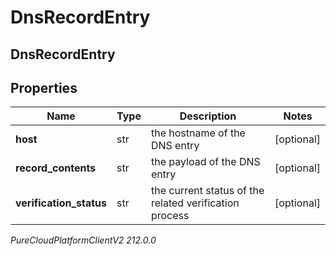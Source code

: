# DnsRecordEntry

## DnsRecordEntry

## Properties

|Name | Type | Description | Notes|
|------------ | ------------- | ------------- | -------------|
| **host** | str | the hostname of the DNS entry | [optional] |
| **record_contents** | str | the payload of the DNS entry | [optional] |
| **verification_status** | str | the current status of the related verification process | [optional] |



_PureCloudPlatformClientV2 212.0.0_
